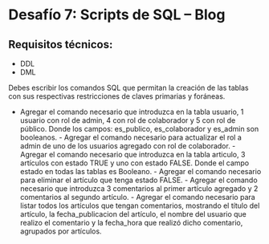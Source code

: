 # Desafío 7: Scripts de SQL – Blog 
 
## Requisitos técnicos:
 - DDL
 - DML 
 
Debes escribir los comandos SQL que permitan la creación de las tablas con sus respectivas restricciones de claves primarias y foráneas. 
 
- Agregar el comando necesario que introduzca en la tabla usuario, 1 usuario con rol de admin, 4 con rol de colaborador y 5 con rol de público. Donde los campos: es_publico, es_colaborador y es_admin son booleanos. - Agregar el comando necesario para actualizar el rol a admin de uno de los usuarios agregado con rol de colaborador. - Agregar el comando necesario que introduzca en la tabla articulo, 3 artículos con estado TRUE y uno con estado FALSE. Donde el campo estado en todas las tablas es Booleano. - Agregar el comando necesario para eliminar el artículo que tenga estado FALSE. - Agregar el comando necesario que introduzca 3 comentarios al primer artículo agregado y 2 comentarios al segundo artículo. - Agregar el comando necesario para listar todos los artículos que tengan comentarios, mostrando el título del artículo, la fecha_publicacion del artículo, el nombre del usuario que realizo el comentario y la fecha_hora que realizó dicho comentario, agrupados por artículos. 
 
 
